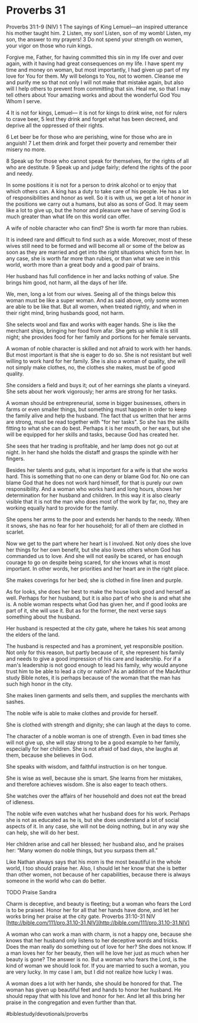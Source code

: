 # Proverbs 31
Proverbs 31:1-9 (NIV)
1 The sayings of King Lemuel—an inspired utterance his mother taught him.
2 Listen, my son! Listen, son of my womb!
Listen, my son, the answer to my prayers!
3 Do not spend your strength on women,
your vigor on those who ruin kings.

Forgive me, Father, for having committed this sin in my life over and over again, with it having had great consequences on my life. I have spent my time and money on woman, but most importantly, I had given up part of my love for You for them.
My will belongs to You, not to women. Cleanse me and purify me so that not only I will not make that mistake again, but also will I help others to prevent from committing that sin.
Heal me, so that I may tell others about Your amazing works and about the wonderful God You Whom I serve.

4 It is not for kings, Lemuel—
it is not for kings to drink wine,
not for rulers to crave beer,
5 lest they drink and forget what has been decreed,
and deprive all the oppressed of their rights.

6 Let beer be for those who are perishing,
wine for those who are in anguish!
7 Let them drink and forget their poverty
and remember their misery no more.

8 Speak up for those who cannot speak for themselves,
for the rights of all who are destitute.
9 Speak up and judge fairly;
defend the rights of the poor and needy.

In some positions it is not for a person to drink alcohol or to enjoy that which others can. A king has a duty to take care of his people. He has a lot of responsibilities and honor as well.
So it is with us, we get a lot of honor in the positions we carry out a humans, but also as sons of God.
It may seem like a lot to give up, but the honor and pleasure we have of serving God is much greater than what life on this world can offer.

A wife of noble character who can find? She is worth far more than rubies.

It is indeed rare and difficult to find such as a wide. Moreover, most of these wives still need to be formed and will become all or some of the below as soon as they are married and get into the right situations which form her.
In any case, she is worth far more than rubies, or than what we see in this world, worth more than a great body and a good pair of brains.

Her husband has full confidence in her and lacks nothing of value.
She brings him good, not harm, all the days of her life.

We, men, long a lot from our wives. Seeing all of the things below this woman must be like a super woman. And as said above, only some women are able to be like that.
But all women, when treated rightly, and when in their right mind, bring husbands good, not harm.

She selects wool and flax and works with eager hands.
She is like the merchant ships, bringing her food from afar.
She gets up while it is still night; she provides food for her family and portions for her female servants.

A woman of noble character is skilled and not afraid to work with her hands. But most important is that she is eager to do so. She is not resistant but well willing to work hard for her family.
She is also a woman of quality, she will not simply make clothes, no, the clothes she makes, must be of good quality.

She considers a field and buys it; out of her earnings she plants a vineyard.
She sets about her work vigorously; her arms are strong for her tasks.

A woman should be entrepreneurial, some in bigger businesses, others in farms or even smaller things, but something must happen in order to keep the family alive and help the husband.
The fact that us written that her arms are strong, must be read together with "for her tasks". So she has the skills fitting to what she can do best. Perhaps it is her mouth, or her ears, but she will be equipped for her skills and tasks, because God has created her.

She sees that her trading is profitable, and her lamp does not go out at night. In her hand she holds the distaff and grasps the spindle with her fingers.

Besides her talents and guts, what is important for a wife is that she works hard. This is something that no one can deny or blame God for. No one can blame God that he does not work hard himself, for that is purely our own responsibility.
And a woman who works hard and long hours, shows her determination for her husband and children.
In this way it is also clearly visible that it is not the man who does most of the work by far, no, they are working equally hard to provide for the family.

She opens her arms to the poor and extends her hands to the needy.
When it snows, she has no fear for her household; for all of them are clothed in scarlet.

Now we get to the part where her heart is I involved. Not only does she love her things for her own benefit, but she also loves others whom God has commanded us to love.
And she will not easily be scared, or has enough courage to go on despite being scared, for she knows what is most important.
In other words, her priorities and her heart are in the right place.

She makes coverings for her bed; she is clothed in fine linen and purple.

As for looks, she does her best to make the house look good and herself as well.
Perhaps for her husband, but it is also part of who she is and what she is. A noble woman respects what God has given her, and if good looks are part of it, she will use it.
But as for the former, the next verse says something about the husband.

Her husband is respected at the city gate, where he takes his seat among the elders of the land.

The husband is respected and has a prominent, yet responsible position. Not only for this reason, but partly because of it, she represent his family and needs to give a good impression of his care and leadership.
For if a man's leadership is not good enough to lead his family, why would anyone trust him to be able to lead a city or nation?
As an addition of the MacArthur study Bible notes, it is perhaps because of the woman that the man has such high honor in the city.

She makes linen garments and sells them, and supplies the merchants with sashes.

The noble wife is able to make clothes and provide for herself.

She is clothed with strength and dignity; she can laugh at the days to come.

The character of a noble woman is one of strength. Even in bad times she will not give up, she will stay strong to be a good example to her family, especially for her children.
She is not afraid of bad days, she laughs at them, because she believes in God.

She speaks with wisdom, and faithful instruction is on her tongue.

She is wise as well, because she is smart. She learns from her mistakes, and therefore achieves wisdom. She is also eager to teach others.

She watches over the affairs of her household and does not eat the bread of idleness.

The noble wife even watches what her husband does for his work. Perhaps she is not as educated as he is, but she does understand a lot of social aspects of it.
In any case, she will not be doing nothing, but in any way she can help, she will do her best.

Her children arise and call her blessed; her husband also, and he praises her:
“Many women do noble things, but you surpass them all.”

Like Nathan always says that his mom is the most beautiful in the whole world, I too should praise her. Also, I should let her know that she is better than other women, not because of her capabilities, because there is always someone in the world who can do better.

TODO Praise Sandra

Charm is deceptive, and beauty is fleeting; but a woman who fears the Lord is to be praised.
Honor her for all that her hands have done, and let her works bring her praise at the city gate.
Proverbs 31:10‭-‬31 NIV
[http://bible.com/111/pro.31.10-31.NIV](http://bible.com/111/pro.31.10-31.NIV)

A woman who can work a man with charm, is not a happy one, because she knows that her husband only listens to her deceptive words and tricks. Does the man really do something out of love for her? She does not know.
If a man loves her for her beauty, then will he love her just as much when her beauty is gone?
The answer is no. But a woman who fears the Lord, is the kind of woman we should look for. If you are married to such a woman, you are very lucky.
In my case I am, but I did not realize how lucky I was.

A woman does a lot with her hands, she should be honored for that.
The woman has given up beautiful feet and hands to honor her husband. He should repay that with his love and honor for her. And let all this bring her praise in the congregation and even further than that.

#biblestudy/devotionals/proverbs